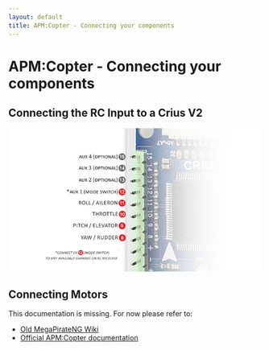 ```yaml
---
layout: default
title: APM:Copter - Connecting your components
---
```


# APM:Copter - Connecting your components

## Connecting the RC Input to a Crius V2

![RC Channels](../images/connecting_components_copter_rcchannels.png)

## Connecting Motors

This documentation is missing.
For now please refer to:

* [Old MegaPirateNG Wiki](http://code.google.com/p/megapirateng/wiki/confighw?wl=en)
* [Official APM:Copter documentation](http://copter.ardupilot.com/wiki/connecting-your-rc-input-and-motors/)